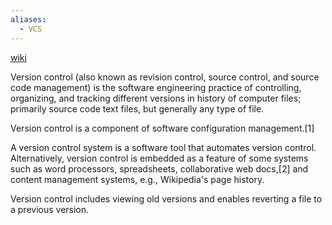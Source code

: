 ```yaml
---
aliases:
  - VCS
---
```

[wiki](https://en.wikipedia.org/wiki/Version_control)

Version control (also known as revision control, source control, and source code management) is the software engineering practice of controlling, organizing, and tracking different versions in history of computer files; primarily source code text files, but generally any type of file.

Version control is a component of software configuration management.[1]

A version control system is a software tool that automates version control. Alternatively, version control is embedded as a feature of some systems such as word processors, spreadsheets, collaborative web docs,[2] and content management systems, e.g., Wikipedia's page history.

Version control includes viewing old versions and enables reverting a file to a previous version.

